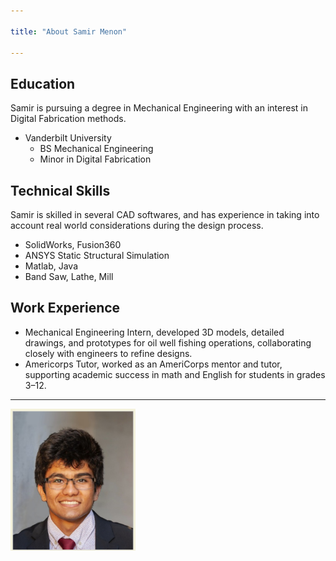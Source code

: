 ```yaml
---

title: "About Samir Menon"

---
```


## Education

Samir is pursuing a degree in Mechanical Engineering with an interest in Digital Fabrication methods. 

* Vanderbilt University
  * BS Mechanical Engineering
  * Minor in Digital Fabrication


## Technical Skills

Samir is skilled in several CAD softwares, and has experience in taking into account real world considerations during the design process.

* SolidWorks, Fusion360
* ANSYS Static Structural Simulation
* Matlab, Java
* Band Saw, Lathe, Mill

## Work Experience

* Mechanical Engineering Intern, developed 3D models, detailed drawings, and prototypes for oil well fishing operations, collaborating closely with engineers to refine designs.
* Americorps Tutor,  worked as an AmeriCorps mentor and tutor, supporting academic success in math and English for students in grades 3–12.
---

<img src="/assets/img/SamirPfp.png" alt="Samir Menon" style="width:200px;"/>
